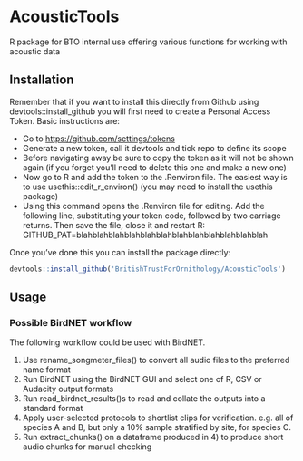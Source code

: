 # AcousticTools
R package for BTO internal use offering various functions for working with acoustic data

## Installation

Remember that if you want to install this directly from Github using
devtools::install_github you will first need to create a Personal Access
Token. Basic instructions are:

-   Go to <https://github.com/settings/tokens>
-   Generate a new token, call it devtools and tick repo to define its
    scope
-   Before navigating away be sure to copy the token as it will not be
    shown again (if you forget you’ll need to delete this one and make a
    new one)
-   Now go to R and add the token to the .Renviron file. The easiest way
    is to use usethis::edit_r\_environ() (you may need to install the
    usethis package)
-   Using this command opens the .Renviron file for editing. Add the
    following line, substituting your token code, followed by two
    carriage returns. Then save the file, close it and restart R:
    GITHUB_PAT=blahblahblahblahblahblahblahblahblahblahblahblah

Once you’ve done this you can install the package directly:

``` r
devtools::install_github('BritishTrustForOrnithology/AcousticTools')
```


## Usage

### Possible BirdNET workflow

The following workflow could be used with BirdNET.

1. Use rename_songmeter_files() to convert all audio files to the preferred name format
2. Run BirdNET using the BirdNET GUI and select one of R, CSV or Audacity output formats
3. Run read_birdnet_results()s to read and collate the outputs into a standard format
4. Apply user-selected protocols to shortlist clips for verification. e.g. all of 
species A and B, but only a 10% sample stratified by site, for species C. 
5. Run extract_chunks() on a dataframe produced in 4) to produce short audio chunks 
for manual checking 

